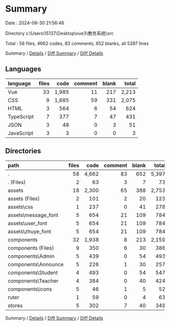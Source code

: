 # Summary

Date : 2024-08-30 21:56:46

Directory c:\\Users\\15137\\Desktop\\vue3\\教务系统\\src

Total : 58 files,  4662 codes, 83 comments, 652 blanks, all 5397 lines

Summary / [Details](details.md) / [Diff Summary](diff.md) / [Diff Details](diff-details.md)

## Languages
| language | files | code | comment | blank | total |
| :--- | ---: | ---: | ---: | ---: | ---: |
| Vue | 33 | 1,985 | 11 | 217 | 2,213 |
| CSS | 9 | 1,685 | 59 | 331 | 2,075 |
| HTML | 3 | 564 | 6 | 54 | 624 |
| TypeScript | 7 | 377 | 7 | 47 | 431 |
| JSON | 3 | 48 | 0 | 3 | 51 |
| JavaScript | 3 | 3 | 0 | 0 | 3 |

## Directories
| path | files | code | comment | blank | total |
| :--- | ---: | ---: | ---: | ---: | ---: |
| . | 58 | 4,662 | 83 | 652 | 5,397 |
| . (Files) | 2 | 63 | 3 | 7 | 73 |
| assets | 18 | 2,300 | 65 | 388 | 2,753 |
| assets (Files) | 2 | 101 | 2 | 20 | 123 |
| assets\\css | 1 | 237 | 0 | 41 | 278 |
| assets\\message_font | 5 | 654 | 21 | 109 | 784 |
| assets\\user_font | 5 | 654 | 21 | 109 | 784 |
| assets\\zhuye_font | 5 | 654 | 21 | 109 | 784 |
| components | 32 | 1,938 | 8 | 213 | 2,159 |
| components (Files) | 9 | 350 | 6 | 30 | 386 |
| components\\Admin | 5 | 439 | 0 | 54 | 493 |
| components\\Announce | 5 | 226 | 1 | 30 | 257 |
| components\\Student | 4 | 493 | 0 | 54 | 547 |
| components\\Teacher | 4 | 384 | 0 | 40 | 424 |
| components\\icons | 5 | 46 | 1 | 5 | 52 |
| ruter | 1 | 59 | 0 | 4 | 63 |
| stores | 5 | 302 | 7 | 40 | 349 |

Summary / [Details](details.md) / [Diff Summary](diff.md) / [Diff Details](diff-details.md)